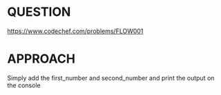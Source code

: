 # QUESTION 
https://www.codechef.com/problems/FLOW001
# APPROACH
  Simply add the first_number and second_number and print the output on the console
